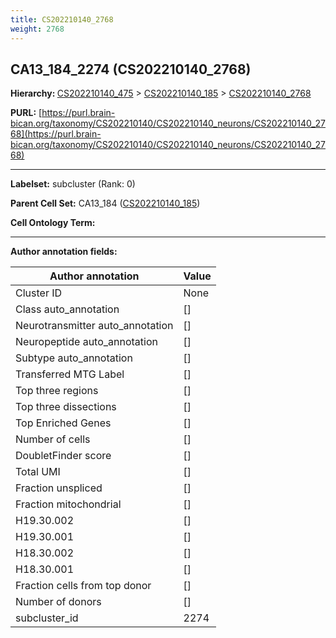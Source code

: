 ```yaml
---
title: CS202210140_2768
weight: 2768
---
```

## CA13_184_2274 (CS202210140_2768)
<b>Hierarchy: </b>
[CS202210140_475](../CS202210140_475) >
[CS202210140_185](../CS202210140_185) >
[CS202210140_2768](../CS202210140_2768)

**PURL:** [https://purl.brain-bican.org/taxonomy/CS202210140/CS202210140_neurons/CS202210140_2768](https://purl.brain-bican.org/taxonomy/CS202210140/CS202210140_neurons/CS202210140_2768)

---


**Labelset:** subcluster (Rank: 0)

**Parent Cell Set:** CA13_184 ([CS202210140_185](../CS202210140_185))



**Cell Ontology Term:** 

[MARKER GENES.]: #


---

[TRANSFERRED ANNOTATIONS.]: #


[AUTHOR ANNOTATION FIELDS.]: #


**Author annotation fields:**

| Author annotation | Value |
|-------------------|-------|
|Cluster ID|None|
|Class auto_annotation|[]|
|Neurotransmitter auto_annotation|[]|
|Neuropeptide auto_annotation|[]|
|Subtype auto_annotation|[]|
|Transferred MTG Label|[]|
|Top three regions|[]|
|Top three dissections|[]|
|Top Enriched Genes|[]|
|Number of cells|[]|
|DoubletFinder score|[]|
|Total UMI|[]|
|Fraction unspliced|[]|
|Fraction mitochondrial|[]|
|H19.30.002|[]|
|H19.30.001|[]|
|H18.30.002|[]|
|H18.30.001|[]|
|Fraction cells from top donor|[]|
|Number of donors|[]|
|subcluster_id|2274|

